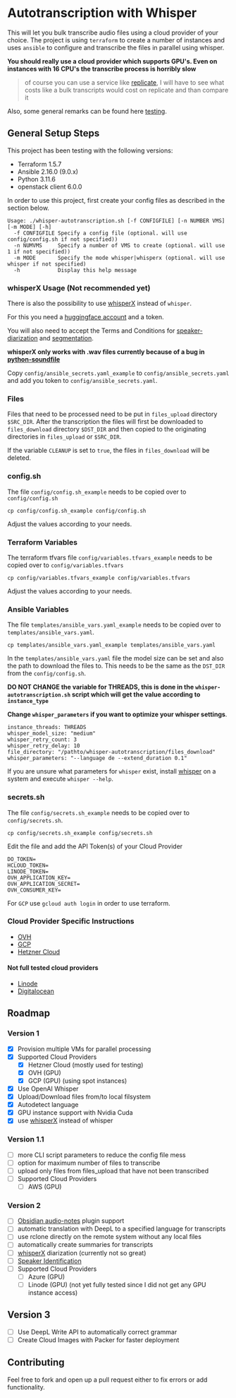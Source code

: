 # Autotranscription with Whisper


This will let you bulk transcribe audio files using a cloud provider of your choice. The project is using `terraform` to create a number of instances and uses `ansible` to configure and transcribe the files in parallel using whisper.

**You should really use a cloud provider which supports GPU's. Even on instances with 16 CPU's the transcribe process is horribly slow**

> of course you can use a service like [replicate](https://replicate.com/), I will have to see what costs like a bulk transcripts would cost on replicate and than compare it

Also, some general remarks can be found here [testing](./testing.md).

## General Setup Steps

This project has been testing with the following versions:

- Terraform 1.5.7
- Ansible 2.16.0 (9.0.x)
- Python 3.11.6
- openstack client 6.0.0

In order to use this project, first create your config files as described in the section below.

```shell
Usage: ./whisper-autotranscription.sh [-f CONFIGFILE] [-n NUMBER VMS] [-m MODE] [-h]
  -f CONFIGFILE Specify a config file (optional. will use config/config.sh if not specified))
  -n NUMVMS     Specify a number of VMS to create (optional. will use 1 if not specified))
  -m MODE       Specify the mode whisper|whisperx (optional. will use whisper if not specified)
  -h            Display this help message
```

### whisperX Usage (Not recommended yet)

There is also the possibility to use [whisperX](https://github.com/m-bain/whisperX) instead of `whisper`.

For this you need a [huggingface account](https://huggingface.co) and a token.

You will also need to accept the Terms and Conditions for [speaker-diarization](https://huggingface.co/pyannote/speaker-diarization) and [segmentation](https://huggingface.co/pyannote/segmentation).

**whisperX only works with .wav files currently because of a bug in [python-soundfile](https://github.com/m-bain/whisperX/issues/41)**

Copy `config/ansible_secrets.yaml_example` to `config/ansible_secrets.yaml` and add you token to `config/ansible_secrets.yaml`.

### Files

Files that need to be processed need to be put in `files_upload` directory `$SRC_DIR`. After the transcription the files will first be downloaded to `files_download` directory `$DST_DIR` and then copied to the originating directories in `files_upload` or `$SRC_DIR`.

If the variable `CLEANUP` is set to `true`, the files in `files_download` will be deleted.

### config.sh

The file `config/config.sh_example` needs to be copied over to `config/config.sh`

```shell
cp config/config.sh_example config/config.sh
```

Adjust the values according to your needs.

### Terraform Variables

The terraform tfvars file `config/variables.tfvars_example` needs to be copied over to `config/variables.tfvars`

```shell
cp config/variables.tfvars_example config/variables.tfvars
```

Adjust the values according to your needs.

### Ansible Variables

The file `templates/ansible_vars.yaml_example` needs to be copied over to `templates/ansible_vars.yaml`.

```shell
cp templates/ansible_vars.yaml_example templates/ansible_vars.yaml
```

In the `templates/ansible_vars.yaml` file the model size can be set and also the path to download the files to. This needs to be the same as the `DST_DIR` from the `config/config.sh`.

**DO NOT CHANGE the variable for THREADS, this is done in the `whisper-autotranscription.sh` script which will get the value according to `instance_type`**

**Change `whisper_parameters` if you want to optimize your whisper settings**.

```shell
instance_threads: THREADS
whisper_model_size: "medium"
whisper_retry_count: 3
whisper_retry_delay: 10
file_directory: "/pathto/whisper-autotranscription/files_download"
whisper_parameters: "--language de --extend_duration 0.1"
```

If you are unsure what parameters for `whisper` exist, install [whisper](https://github.com/openai/whisper) on a system and execute `whisper --help`.

### secrets.sh

The file `config/secrets.sh_example` needs to be copied over to `config/secrets.sh`.

```shell
cp config/secrets.sh_example config/secrets.sh
```

Edit the file and add the API Token(s) of your Cloud Provider

```shell
DO_TOKEN=
HCLOUD_TOKEN=
LINODE_TOKEN=
OVH_APPLICATION_KEY=
OVH_APPLICATION_SECRET=
OVH_CONSUMER_KEY=
```

For `GCP` use `gcloud auth login` in order to use terraform.

### Cloud Provider Specific Instructions

- [OVH](./ovh/README.md)
- [GCP](./gcp/README.md)
- [Hetzner Cloud](./hetzner/README.md)

#### Not full tested cloud providers

- [Linode](./linode/README.md)
- [Digitalocean](./digitalocean/README.md)


## Roadmap

### Version 1

- [x] Provision multiple VMs for parallel processing
- [x] Supported Cloud Providers
	- [x] Hetzner Cloud (mostly used for testing)
	- [x] OVH (GPU)
  - [x] GCP (GPU) (using spot instances)
- [x] Use OpenAI Whisper
- [x] Upload/Download files from/to local filsystem
- [x] Autodetect language
- [x] GPU instance support with Nvidia Cuda
- [x] use [whisperX](https://github.com/m-bain/whisperX) instead of whisper

### Version 1.1

- [ ] more CLI script parameters to reduce the config file mess
- [ ] option for maximum number of files to transcribe
- [ ] upload only files from files_upload that have not been transcribed
- [ ] Supported Cloud Providers
  - [ ] AWS (GPU)

### Version 2

- [ ] [Obsidian audio-notes](https://github.com/jjmaldonis/obsidian-audio-notes) plugin support
- [ ] automatic translation with DeepL to a specified language for transcripts
- [ ] use rclone directly on the remote system without any local files
- [ ] automatically create summaries for transcripts
- [ ] [whisperX](https://github.com/m-bain/whisperX) diarization (currently not so great)
- [ ] [Speaker Identification](https://github.com/lablab-ai/Whisper-transcription_and_diarization-speaker-identification-)
- [ ] Supported Cloud Providers
  - [ ] Azure (GPU)
  - [ ] Linode (GPU) (not yet fully tested since I did not get any GPU instance access)

## Version 3

- [ ] Use DeepL Write API to automatically correct grammar
- [ ] Create Cloud Images with Packer for faster deployment

## Contributing

Feel free to fork and open up a pull request either to fix errors or add functionality.
